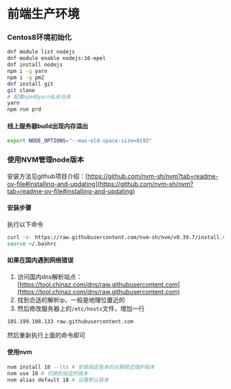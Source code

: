 # 前端生产环境

### Centos8环境初始化

```bash
dnf module list nodejs
dnf module enable nodejs:16-epel
dnf install nodejs
npm i -g yarn
npm i -g pm2
dnf install git
git clone
# 配置npm和yarn私有仓库
yarn
npm run prd
```

#### 线上服务器build出现内存溢出

```bash
export NODE_OPTIONS="--max-old-space-size=8192"
```

### 使用NVM管理node版本

安装方法见github项目介绍：[https://github.com/nvm-sh/nvm?tab=readme-ov-file#installing-and-updating](https://github.com/nvm-sh/nvm?tab=readme-ov-file#installing-and-updating)

#### 安装步骤

执行以下命令

```bash
curl -o- https://raw.githubusercontent.com/nvm-sh/nvm/v0.39.7/install.sh | bash
source ~/.bashrc
```

#### 如果在国内遇到网络错误

1. 访问国内dns解析站点：[https://tool.chinaz.com/dns/raw.githubusercontent.com](https://tool.chinaz.com/dns/raw.githubusercontent.com)
2. 找到合适的解析ip，一般是地理位置近的
3. 然后修改服务器上的`/etc/hosts`文件，增加一行

```
185.199.108.133 raw.githubusercontent.com
```

然后重新执行上面的命令即可

#### 使用nvm

```bash
nvm install 18 --lts # 安装指定版本的长期稳定维护版本
nvm use 18 # 切换到指定的版本
nvm alias default 18 # 设置默认版本
```
